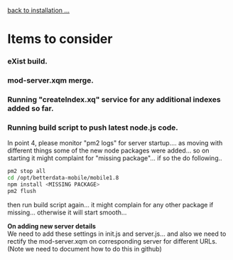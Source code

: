 [back to installation ...](https://github.com/kwantu/platformconfiguration/wiki/Installation)<br>

# Items to consider

### eXist build.
### mod-server.xqm merge.
### Running "createIndex.xq" service for any additional indexes added so far.
### Running build script to push latest node.js code.

In point 4, please monitor "pm2 logs" for server startup.... as moving with different things some of the new node packages were added... so on starting it might complaint for "missing package"... if so the do following..

```bash
pm2 stop all
cd /opt/betterdata-mobile/mobile1.8
npm install <MISSING PACKAGE>
pm2 flush
```
then run build script again... it might complain for any other package if missing... otherwise it will start smooth...<br>

**On adding new server details**<br>
We need to add these settings in init.js and server.js... and also we need to rectify the mod-server.xqm on corresponding server for different URLs.
(Note we need to document how to do this in github)